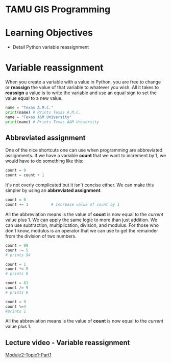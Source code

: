 # TAMU GIS Programming
# Learning Objectives
- Detail Python variable reassignment
# Variable reassignment
When you create a variable with a value in Python, you are free to change or **reassign** the value of that variable to whatever you wish. All it takes to **reassign** a value is to write the variable and use an equal sign to set the value equal to a new value.
>
```python
name = "Texas A.M.C."
print(name) # Prints Texas A.M.C. 
name = "Texas A&M University"
print(name) # Prints Texas A&M University
```
>
## Abbreviated assignment
One of the nice shortcuts one can use when programming are abbreviated assignments. If we have a variable **count** that we want to increment by 1, we would have to do something like this:
>
```python
count = 0
count = count + 1
```
>
It's not overly complicated but it isn't concise either. We can make this simpler by using an **abbreviated assignment**. 
>
```python
count = 0
count += 1          # Increase value of count by 1
```
>
All the abbreviation means is the value of **count** is now equal to the *current* value plus 1. We can apply the same logic to more than just addition. We can use subtraction, multiplication, division, and modulus. For those who don't know, modulus is an operator that we can use to get the remainder from the division of two numbers.
>
```python
count = 99
count -= 5 
# prints 94

count = 1
count *= 8
# prints 8

count = 81
count /= 9
# prints 9

count = 9
count %=4
#prints 1
```
>
All the abbreviation means is the value of **count** is now equal to the *current* value plus 1.

## Lecture video - Variable reassignment
[Module2-Topic1-Part1](https://youtu.be/rcg8_i5flj8)
